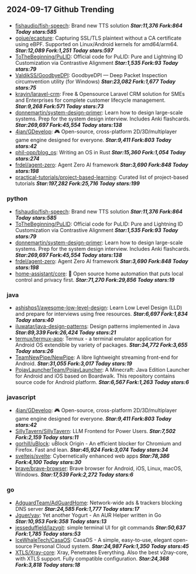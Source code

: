 ## 2024-09-17 Github Trending

### 
* [fishaudio/fish-speech](https://github.com/fishaudio/fish-speech): Brand new TTS solution ***Star:11,376 Fork:864 Today stars:585***
* [gojue/ecapture](https://github.com/gojue/ecapture): Capturing SSL/TLS plaintext without a CA certificate using eBPF. Supported on Linux/Android kernels for amd64/arm64. ***Star:12,089 Fork:1,251 Today stars:597***
* [ToTheBeginning/PuLID](https://github.com/ToTheBeginning/PuLID): Official code for PuLID: Pure and Lightning ID Customization via Contrastive Alignment ***Star:1,535 Fork:93 Today stars:79***
* [ValdikSS/GoodbyeDPI](https://github.com/ValdikSS/GoodbyeDPI): GoodbyeDPI — Deep Packet Inspection circumvention utility (for Windows) ***Star:23,082 Fork:1,677 Today stars:75***
* [krayin/laravel-crm](https://github.com/krayin/laravel-crm): Free & Opensource Laravel CRM solution for SMEs and Enterprises for complete customer lifecycle management. ***Star:9,268 Fork:571 Today stars:73***
* [donnemartin/system-design-primer](https://github.com/donnemartin/system-design-primer): Learn how to design large-scale systems. Prep for the system design interview. Includes Anki flashcards. ***Star:269,697 Fork:45,554 Today stars:138***
* [4ian/GDevelop](https://github.com/4ian/GDevelop): 🎮 Open-source, cross-platform 2D/3D/multiplayer game engine designed for everyone. ***Star:9,411 Fork:803 Today stars:42***
* [phil-opp/blog_os](https://github.com/phil-opp/blog_os): Writing an OS in Rust ***Star:15,360 Fork:1,054 Today stars:274***
* [frdel/agent-zero](https://github.com/frdel/agent-zero): Agent Zero AI framework ***Star:3,690 Fork:848 Today stars:198***
* [practical-tutorials/project-based-learning](https://github.com/practical-tutorials/project-based-learning): Curated list of project-based tutorials ***Star:197,282 Fork:25,716 Today stars:199***

### python
* [fishaudio/fish-speech](https://github.com/fishaudio/fish-speech): Brand new TTS solution ***Star:11,376 Fork:864 Today stars:585***
* [ToTheBeginning/PuLID](https://github.com/ToTheBeginning/PuLID): Official code for PuLID: Pure and Lightning ID Customization via Contrastive Alignment ***Star:1,535 Fork:93 Today stars:79***
* [donnemartin/system-design-primer](https://github.com/donnemartin/system-design-primer): Learn how to design large-scale systems. Prep for the system design interview. Includes Anki flashcards. ***Star:269,697 Fork:45,554 Today stars:138***
* [frdel/agent-zero](https://github.com/frdel/agent-zero): Agent Zero AI framework ***Star:3,690 Fork:848 Today stars:198***
* [home-assistant/core](https://github.com/home-assistant/core): 🏡 Open source home automation that puts local control and privacy first. ***Star:71,270 Fork:29,856 Today stars:19***

### java
* [ashishps1/awesome-low-level-design](https://github.com/ashishps1/awesome-low-level-design): Learn Low Level Design (LLD) and prepare for interviews using free resources. ***Star:6,697 Fork:1,834 Today stars:40***
* [iluwatar/java-design-patterns](https://github.com/iluwatar/java-design-patterns): Design patterns implemented in Java ***Star:89,339 Fork:26,424 Today stars:21***
* [termux/termux-app](https://github.com/termux/termux-app): Termux - a terminal emulator application for Android OS extendible by variety of packages. ***Star:34,772 Fork:3,655 Today stars:26***
* [TeamNewPipe/NewPipe](https://github.com/TeamNewPipe/NewPipe): A libre lightweight streaming front-end for Android. ***Star:31,055 Fork:3,017 Today stars:19***
* [PojavLauncherTeam/PojavLauncher](https://github.com/PojavLauncherTeam/PojavLauncher): A Minecraft: Java Edition Launcher for Android and iOS based on Boardwalk. This repository contains source code for Android platform. ***Star:6,567 Fork:1,263 Today stars:6***

### javascript
* [4ian/GDevelop](https://github.com/4ian/GDevelop): 🎮 Open-source, cross-platform 2D/3D/multiplayer game engine designed for everyone. ***Star:9,411 Fork:803 Today stars:42***
* [SillyTavern/SillyTavern](https://github.com/SillyTavern/SillyTavern): LLM Frontend for Power Users. ***Star:7,502 Fork:2,159 Today stars:11***
* [gorhill/uBlock](https://github.com/gorhill/uBlock): uBlock Origin - An efficient blocker for Chromium and Firefox. Fast and lean. ***Star:45,924 Fork:3,074 Today stars:34***
* [sveltejs/svelte](https://github.com/sveltejs/svelte): Cybernetically enhanced web apps ***Star:78,386 Fork:4,100 Today stars:30***
* [brave/brave-browser](https://github.com/brave/brave-browser): Brave browser for Android, iOS, Linux, macOS, Windows. ***Star:17,539 Fork:2,272 Today stars:6***

### go
* [AdguardTeam/AdGuardHome](https://github.com/AdguardTeam/AdGuardHome): Network-wide ads & trackers blocking DNS server ***Star:24,585 Fork:1,777 Today stars:17***
* [Jguer/yay](https://github.com/Jguer/yay): Yet another Yogurt - An AUR Helper written in Go ***Star:10,953 Fork:358 Today stars:13***
* [jesseduffield/lazygit](https://github.com/jesseduffield/lazygit): simple terminal UI for git commands ***Star:50,637 Fork:1,785 Today stars:53***
* [IceWhaleTech/CasaOS](https://github.com/IceWhaleTech/CasaOS): CasaOS - A simple, easy-to-use, elegant open-source Personal Cloud system. ***Star:24,987 Fork:1,350 Today stars:45***
* [XTLS/Xray-core](https://github.com/XTLS/Xray-core): Xray, Penetrates Everything. Also the best v2ray-core, with XTLS support. Fully compatible configuration. ***Star:24,368 Fork:3,818 Today stars:18***
